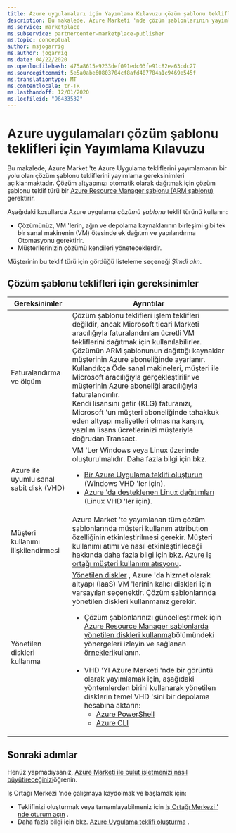 ```yaml
---
title: Azure uygulamaları için Yayımlama Kılavuzu çözüm şablonu teklifleri-Azure Marketi
description: Bu makalede, Azure Marketi 'nde çözüm şablonlarının yayımlanması için gerekenler açıklanmaktadır.
ms.service: marketplace
ms.subservice: partnercenter-marketplace-publisher
ms.topic: conceptual
author: msjogarrig
ms.author: jogarrig
ms.date: 04/22/2020
ms.openlocfilehash: 475a8615e9233def091edc03fe91c82ea63cdc27
ms.sourcegitcommit: 5e5a0abe60803704cf8afd407784a1c9469e545f
ms.translationtype: MT
ms.contentlocale: tr-TR
ms.lasthandoff: 12/01/2020
ms.locfileid: "96433532"
---
```

# <a name="publishing-guide-for-azure-applications-solution-template-offers"></a>Azure uygulamaları çözüm şablonu teklifleri için Yayımlama Kılavuzu

Bu makalede, Azure Market 'te Azure Uygulama tekliflerini yayımlamanın bir yolu olan çözüm şablonu tekliflerini yayımlama gereksinimleri açıklanmaktadır. Çözüm altyapınızı otomatik olarak dağıtmak için çözüm şablonu teklif türü bir [Azure Resource Manager şablonu (ARM şablonu)](../azure-resource-manager/templates/overview.md) gerektirir.

Aşağıdaki koşullarda Azure uygulama *çözümü şablonu* teklif türünü kullanın:

- Çözümünüz, VM 'lerin, ağın ve depolama kaynaklarının birleşimi gibi tek bir sanal makinenin (VM) ötesinde ek dağıtım ve yapılandırma Otomasyonu gerektirir.
- Müşterilerinizin çözümü kendileri yöneteceklerdir.

Müşterinin bu teklif türü için gördüğü listeleme seçeneği *Şimdi alın*.

## <a name="requirements-for-solution-template-offers"></a>Çözüm şablonu teklifleri için gereksinimler

| **Gereksinimler** | **Ayrıntılar**  |
| ---------------  | -----------  |
|Faturalandırma ve ölçüm    |  Çözüm şablonu teklifleri işlem teklifleri değildir, ancak Microsoft ticari Marketi aracılığıyla faturalandırılan ücretli VM tekliflerini dağıtmak için kullanılabilirler. Çözümün ARM şablonunun dağıttığı kaynaklar müşterinin Azure aboneliğinde ayarlanır. Kullandıkça Öde sanal makineleri, müşteri ile Microsoft aracılığıyla gerçekleştirilir ve müşterinin Azure aboneliği aracılığıyla faturalandırılır.<br/> Kendi lisansını getir (KLG) faturanızı, Microsoft 'un müşteri aboneliğinde tahakkuk eden altyapı maliyetleri olmasına karşın, yazılım lisans ücretlerinizi müşteriyle doğrudan Transact.   |
|Azure ile uyumlu sanal sabit disk (VHD)  |   VM 'Ler Windows veya Linux üzerinde oluşturulmalıdır. Daha fazla bilgi için bkz. <ul> <li>[Bir Azure Uygulama teklifi oluşturun](./create-new-azure-apps-offer.md) (Windows VHD 'ler için).</li><li>[Azure 'da desteklenen Linux dağıtımları](../virtual-machines/linux/endorsed-distros.md) (Linux VHD 'ler için).</li></ul> |
| Müşteri kullanımı ilişkilendirmesi | Azure Market 'te yayımlanan tüm çözüm şablonlarında müşteri kullanım attributıon özelliğinin etkinleştirilmesi gerekir. Müşteri kullanımı atımı ve nasıl etkinleştirileceği hakkında daha fazla bilgi için bkz. [Azure iş ortağı müşteri kullanımı atısyonu](./azure-partner-customer-usage-attribution.md).  |
| Yönetilen diskleri kullanma | [Yönetilen diskler](../virtual-machines/managed-disks-overview.md) , Azure 'da hizmet olarak altyapı (IaaS) VM 'lerinin kalıcı diskleri için varsayılan seçenektir. Çözüm şablonlarında yönetilen diskleri kullanmanız gerekir. <ul><li>Çözüm şablonlarınızı güncelleştirmek için [Azure Resource Manager şablonlarda yönetilen diskleri kullanma](../virtual-machines/using-managed-disks-template-deployments.md)bölümündeki yönergeleri izleyin ve sağlanan [örnekleri](https://github.com/Azure/azure-quickstart-templates)kullanın.<br><br> </li><li>VHD 'YI Azure Marketi 'nde bir görüntü olarak yayımlamak için, aşağıdaki yöntemlerden birini kullanarak yönetilen disklerin temel VHD 'sini bir depolama hesabına aktarın:<ul><li>[Azure PowerShell](../virtual-machines/scripts/virtual-machines-powershell-sample-copy-managed-disks-vhd.md) </li> <li> [Azure CLI](../virtual-machines/scripts/virtual-machines-cli-sample-copy-managed-disks-vhd.md) </li> </ul></ul> |

## <a name="next-steps"></a>Sonraki adımlar

Henüz yapmadıysanız, [Azure Marketi ile bulut işletmenizi nasıl büyütireceğinizi](https://azuremarketplace.microsoft.com/sell)öğrenin.

Iş Ortağı Merkezi 'nde çalışmaya kaydolmak ve başlamak için:

- Teklifinizi oluşturmak veya tamamlayabilmeniz için [Iş Ortağı Merkezi ' nde oturum açın](https://partner.microsoft.com/dashboard/account/v3/enrollment/introduction/partnership) .
- Daha fazla bilgi için bkz. [Azure Uygulama teklifi oluşturma](./create-new-azure-apps-offer.md) .